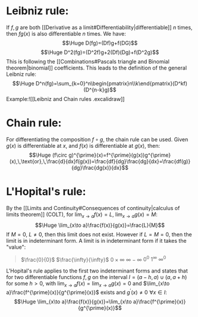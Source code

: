 
# Leibniz rule:

If $f,g$ are both [[Derivative as a limit#Differentiability|differentiable]] $n$ times, then $fg(x)$ is also differentiable $n$ times. We have:$$\Huge D(fg)=(Df)g+f(DG)$$
$$\Huge D^2(fg)=(D^2f)g+2(Df)(Dg)+f(D^2g)$$
This is following the [[Combinations#Pascals triangle and Binomial theorem|binomial]] coefficients. This leads to the definition of the general Leibniz rule:
$$\Huge D^n(fg)=\sum_{k=0}^n\begin{pmatrix}n\\k\end{pmatrix}(D^kf)(D^{n-k}g)$$
Example:![[Leibniz and Chain rules .excalidraw]]
# Chain rule:

For differentiating the composition $f\circ g$, the chain rule can be used. Given $g(x)$ is differentiable at $x$, and $f(x)$ is differentiable at $g(x)$, then:$$\Huge (f\circ g)^{\prime}(x)=f^{\prime}(g(x))g^{\prime}(x),\,\text{or},\,\frac{d}{dx}f(g(x))=\frac{df}{dg}\frac{dg}{dx}=\frac{df(g)}{dg}\frac{dg(x)}{dx}$$

# L'Hopital's rule:

By the [[Limits and Continuity#Consequences of continuity|calculus of limits theorem]] (COLT), for $\lim_{x\to a}f(x)=L$, $\lim_{x\to a}g(x)=M$:
$$\Huge \lim_{x\to a}\frac{f(x)}{g(x)}=\frac{L}{M}$$
If $M=0$, $L\neq 0$, then this limit does not exist. However if $L=M=0$, then the limit is in indeterminant form. A limit is in indeterminant form if it takes the "value":
> $\frac{0}{0}$
> $\frac{\infty}{\infty}$
> $0\times\infty$
> $\infty-\infty$
> $0^0$
> $1^{\infty}$
> $\infty^0$

L'Hopital's rule applies to the first two indeterminant forms and states that for two differentiable functions $f,g$ on the interval $I=(a-h,a)\cup (a,a+h)$ for some $h>0$, with $\lim_{x\to a}f(x)=\lim_{x\to a}g(x)=0$ and $\lim_{x\to a}\frac{f^{\prime}(x)}{g^{\prime}(x)}$ exists and $g^{\prime}(x)\neq 0\,\,\forall x\in I$:$$\Huge \lim_{x\to a}\frac{f(x)}{g(x)}=\lim_{x\to a}\frac{f^{\prime}(x)}{g^{\prime}(x)}$$
